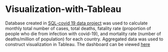# Visualization-with-Tableau
Database created in [SQL-covid 19 data project](https://github.com/GhareebM-Analyst/SQL-covid-19-data) was used to calculate monthly total number of cases, total deaths, fatality rate (proportion of people who die from infection with covid-19), and mortality rate (number of deaths/million of population) for each country. Aggregated data was used to construct visualization in Tableau. The dashboard can be viewed [here](https://public.tableau.com/app/profile/mwlod.ghareeb/viz/Covid_19_16745978618180/Dashboard1?publish=yes)
